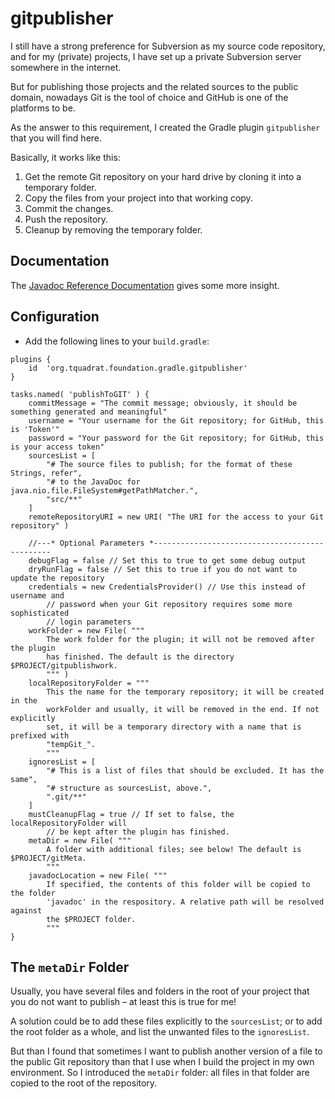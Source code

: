 # gitpublisher

I still have a strong preference for Subversion as my source code repository, and for my (private) projects, I have set up a private Subversion server somewhere in the internet.

But for publishing those projects and the related sources to the public domain, nowadays Git is the tool of choice and GitHub is one of the platforms to be.

As the answer to this requirement, I created the Gradle plugin `gitpublisher` that you will find here.

Basically, it works like this:

 1. Get the remote Git repository on your hard drive by cloning it into a temporary folder.
 2. Copy the files from your project into that working copy.
 3. Commit the changes.
 4. Push the repository.
 5. Cleanup by removing the temporary folder.

## Documentation
The [Javadoc Reference Documentation](https://htmlpreview.github.io/?https://github.com/tquadrat/gitpublisher/blob/master/javadoc/index.html) gives some more insight.

## Configuration

 - Add the following lines to your `build.gradle`:
```
plugins {
    id  'org.tquadrat.foundation.gradle.gitpublisher'
}

tasks.named( 'publishToGIT' ) {
    commitMessage = "The commit message; obviously, it should be something generated and meaningful"
    username = "Your username for the Git repository; for GitHub, this is 'Token'"
    password = "Your password for the Git repository; for GitHub, this is your access token"
    sourcesList = [
        "# The source files to publish; for the format of these Strings, refer",
        "# to the JavaDoc for java.nio.file.FileSystem#getPathMatcher.",
        "src/**"
    ]
    remoteRepositoryURI = new URI( "The URI for the access to your Git repository" )
    
    //---* Optional Parameters *-----------------------------------------------
    debugFlag = false // Set this to true to get some debug output
    dryRunFlag = false // Set this to true if you do not want to update the repository
    credentials = new CredentialsProvider() // Use this instead of username and
        // password when your Git repository requires some more sophisticated 
        // login parameters
    workFolder = new File( """
        The work folder for the plugin; it will not be removed after the plugin 
        has finished. The default is the directory $PROJECT/gitpublishwork.
        """ )
    localRepositoryFolder = """
        This the name for the temporary repository; it will be created in the
        workFolder and usually, it will be removed in the end. If not explicitly
        set, it will be a temporary directory with a name that is prefixed with
        "tempGit_". 
        """
    ignoresList = [
        "# This is a list of files that should be excluded. It has the same",
        "# structure as sourcesList, above.",
        ".git/**"
    ]
    mustCleanupFlag = true // If set to false, the localRepositoryFolder will
        // be kept after the plugin has finished.
    metaDir = new File( """
        A folder with additional files; see below! The default is $PROJECT/gitMeta.
        """  
    javadocLocation = new File( """
        If specified, the contents of this folder will be copied to the folder
        'javadoc' in the respository. A relative path will be resolved against
        the $PROJECT folder.
        """  
} 
```

## The `metaDir` Folder

Usually, you have several files and folders in the root of your project that you do not want to publish – at least this is true for me!

A solution could be to add these files explicitly to the `sourcesList`; or to add the root folder as a whole, and list the unwanted files to the `ignoresList`.

But than I found that sometimes I want to publish another version of a file to the public Git repository than that I use when I build the project in my own environment. So I introduced the `metaDir` folder: all files in that folder are copied to the root of the repository.